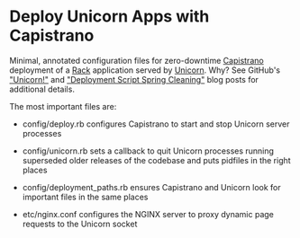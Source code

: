 Deploy Unicorn Apps with Capistrano
===================================

Minimal, annotated configuration files for zero-downtime
[Capistrano][capistrano] deployment of a [Rack][rack] application
served by [Unicorn][unicorn]. Why? See GitHub's ["Unicorn!"][unicorn]
and ["Deployment Script Spring Cleaning"][cleaning] blog posts for
additional details.

[capistrano]: http://capify.org
[rack]: http://rack.github.io
[unicorn]: http://unicorn.bogomips.org
[unicorn]: https://github.com/blog/517-unicorn
[cleaning]: https://github.com/blog/470-deployment-script-spring-cleaning

The most important files are:

- config/deploy.rb configures Capistrano to start and stop Unicorn
  server processes

- config/unicorn.rb sets a callback to quit Unicorn processes running
  superseded older releases of the codebase and puts pidfiles in the right
  places

- config/deployment_paths.rb ensures Capistrano and Unicorn look for
  important files in the same places
  
- etc/nginx.conf configures the NGINX server to proxy dynamic page
  requests to the Unicorn socket
